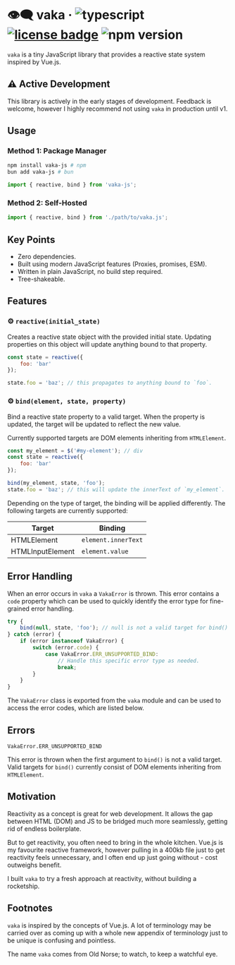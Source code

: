 # 👁️‍🗨️ vaka &middot; ![typescript](https://img.shields.io/badge/language-javascript-f0db4f) [![license badge](https://img.shields.io/github/license/Kruithne/nwjs-installer?color=blue)](LICENSE) ![npm version](https://img.shields.io/npm/v/vaka-js?color=blue)

`vaka` is a tiny JavaScript library that provides a reactive state system inspired by Vue.js.

## ⚠️ Active Development

This library is actively in the early stages of development. Feedback is welcome, however I highly recommend not using `vaka` in production until v1.

## Usage

### Method 1: Package Manager

```bash
npm install vaka-js # npm
bun add vaka-js # bun
```

```js
import { reactive, bind } from 'vaka-js';
```

### Method 2: Self-Hosted

```js
import { reactive, bind } from './path/to/vaka.js';
```

## Key Points

- Zero dependencies.
- Built using modern JavaScript features (Proxies, promises, ESM).
- Written in plain JavaScript, no build step required.
- Tree-shakeable.

## Features

### ⚙️ `reactive(initial_state)`

Creates a reactive state object with the provided initial state. Updating properties on this object will update anything bound to that property.

```js
const state = reactive({
	foo: 'bar'
});

state.foo = 'baz'; // this propagates to anything bound to `foo`.
```

### ⚙️ `bind(element, state, property)`

Bind a reactive state property to a valid target. When the property is updated, the target will be updated to reflect the new value.

Currently supported targets are DOM elements inheriting from `HTMLElement`.

```js
const my_element = $('#my-element'); // div
const state = reactive({
	foo: 'bar'
});

bind(my_element, state, 'foo');
state.foo = 'baz'; // this will update the innerText of `my_element`.
```

Depending on the type of target, the binding will be applied differently. The following targets are currently supported:

| Target | Binding |
|--------|---------|
| HTMLElement | `element.innerText` |
| HTMLInputElement | `element.value` |

## Error Handling

When an error occurs in `vaka` a `VakaError` is thrown. This error contains a `code` property which can be used to quickly identify the error type for fine-grained error handling.

```js
try {
	bind(null, state, 'foo'); // null is not a valid target for bind()
} catch (error) {
	if (error instanceof VakaError) {
		switch (error.code) {
			case VakaError.ERR_UNSUPPORTED_BIND:
				// Handle this specific error type as needed.
				break;
		}
	}
}
```

The `VakaError` class is exported from the `vaka` module and can be used to access the error codes, which are listed below.

## Errors

`VakaError.ERR_UNSUPPORTED_BIND`

This error is thrown when the first argument to `bind()` is not a valid target. Valid targets for `bind()` currently consist of DOM elements inheriting from `HTMLElement`.

## Motivation

Reactivity as a concept is great for web development. It allows the gap between HTML (DOM) and JS to be bridged much more seamlessly, getting rid of endless boilerplate.

But to get reactivity, you often need to bring in the whole kitchen. Vue.js is my favourite reactive framework, however pulling in a 400kb file just to get reactivity feels unnecessary, and I often end up just going without - cost outweighs benefit.

I built `vaka` to try a fresh approach at reactivity, without building a rocketship.

## Footnotes

`vaka` is inspired by the concepts of Vue.js. A lot of terminology may be carried over as coming up with a whole new appendix of terminology just to be unique is confusing and pointless.

The name `vaka` comes from Old Norse; to watch, to keep a watchful eye.